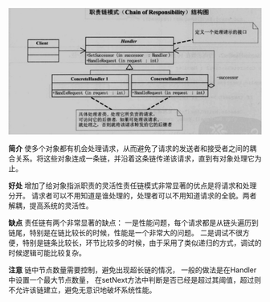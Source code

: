 ![](职责链结构图.png)

**简介**
使多个对象都有机会处理请求，从而避免了请求的发送者和接受者之间的耦合关系。将这些对象连成一条链，并沿着这条链传递该请求，直到有对象处理它为止。

**好处**
增加了给对象指派职责的灵活性责任链模式非常显著的优点是将请求和处理分开。
请求者可以不用知道是谁处理的，处理者可以不用知道请求的全貌。两者解耦，提高系统的灵活性。

**缺点**
责任链有两个非常显著的缺点：
一是性能问题，每个请求都是从链头遍历到链尾，特别是在链比较长的时候，性能是一个非常大的问题。
二是调试不很方便，特别是链条比较长，环节比较多的时候，由于采用了类似递归的方式，调试的时候逻辑可能比较复杂。 

**注意**
链中节点数量需要控制，避免出现超长链的情况，
一般的做法是在Handler中设置一个最大节点数量，
在setNext方法中判断是否已经是超过其阈值，超过则不允许该链建立，避免无意识地破坏系统性能。

